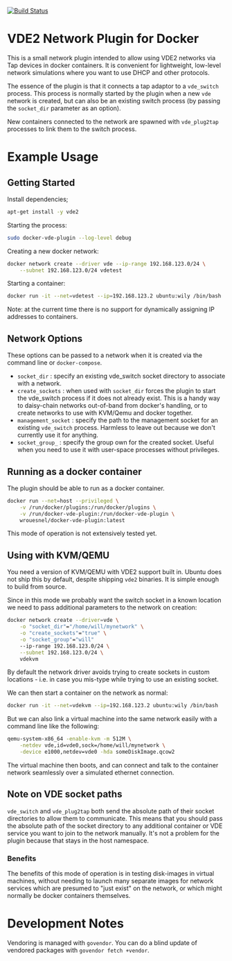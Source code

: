[![Build Status](https://travis-ci.org/wrouesnel/docker-vde-plugin.svg?branch=master)](https://travis-ci.org/wrouesnel/docker-vde-plugin)

# VDE2 Network Plugin for Docker
This is a small network plugin intended to allow using VDE2 networks via Tap
devices in docker containers. It is convenient for lightweight, low-level
network simulations where you want to use DHCP and other protocols.

The essence of the plugin is that it connects a tap adaptor to a `vde_switch`
process. This process is normally started by the plugin when a new
`vde` network is created, but can also be an existing switch process
(by passing the `socket_dir` parameter as an option).

New containers connected to the network are spawned with `vde_plug2tap`
processes to link them to the switch process.

# Example Usage

## Getting Started
Install dependencies;
```bash
apt-get install -y vde2
```

Starting the process:
```bash
sudo docker-vde-plugin --log-level debug
```

Creating a new docker network:
```bash
docker network create --driver vde --ip-range 192.168.123.0/24 \
    --subnet 192.168.123.0/24 vdetest
```

Starting a container:
```bash
docker run -it --net=vdetest --ip=192.168.123.2 ubuntu:wily /bin/bash
```

Note: at the current time there is no support for dynamically assigning
IP addresses to containers.

## Network Options
These options can be passed to a network when it is created via
the command line or `docker-compose`.

* `socket_dir` : specify an existing vde_switch socket directory to
  associate with a network.
* `create_sockets` : when used with `socket_dir` forces the plugin to
  start the vde_switch process if it does not already exist. This is a
  handy way to daisy-chain networks out-of-band from docker's handling,
  or to create networks to use with KVM/Qemu and docker together.
* `management_socket` : specify the path to the management socket for
  an existing `vde_switch` process. Harmless to leave out because we
  don't currently use it for anything.
* `socket_group_` : specify the group own for the created socket. Useful
  when you need to use it with user-space processes without privileges.

## Running as a docker container
The plugin should be able to run as a docker container.

```bash
docker run --net=host --privileged \
    -v /run/docker/plugins:/run/docker/plugins \
    -v /run/docker-vde-plugin:/run/docker-vde-plugin \
    wrouesnel/docker-vde-plugin:latest
```

This mode of operation is not extensively tested yet.

## Using with KVM/QEMU
You need a version of KVM/QEMU with VDE2 support built in. Ubuntu does
not ship this by default, despite shipping `vde2` binaries. It is simple
enough to build from source.

Since in this mode we probably want the switch socket in a known location
we need to pass additional parameters to the network on creation:

```bash
docker network create --driver=vde \
    -o "socket_dir"="/home/will/mynetwork" \
    -o "create_sockets"="true" \
    -o "socket_group"="will"
    --ip-range 192.168.123.0/24 \
    --subnet 192.168.123.0/24 \
    vdekvm
```

By default the network driver avoids trying to create sockets in custom
locations - i.e. in case you mis-type while trying to use an existing
socket.

We can then start a container on the network as normal:
```bash
docker run -it --net=vdekvm --ip=192.168.123.2 ubuntu:wily /bin/bash
```

But we can also link a virtual machine into the same network easily
with a command line like the following:
```bash
qemu-system-x86_64 -enable-kvm -m 512M \
    -netdev vde,id=vde0,sock=/home/will/mynetwork \
    -device e1000,netdev=vde0 -hda someDiskImage.qcow2
```

The virtual machine then boots, and can connect and talk to the
container network seamlessly over a simulated ethernet connection.

## Note on VDE socket paths
`vde_switch` and `vde_plug2tap` both send the absolute path of their socket
directories to allow them to communicate. This means that you should pass the
absolute path of the socket directory to any additional container or VDE service
you want to join to the network manually. It's not a problem for the plugin 
because that stays in the host namespace.

### Benefits
The benefits of this mode of operation is in testing disk-images in
virtual machines, without needing to launch many separate images for
network services which are presumed to "just exist" on the network, or
which might normally be docker containers themselves.

# Development Notes
Vendoring is managed with `govendor`. You can do a blind update of vendored
packages with `govendor fetch +vendor`.
